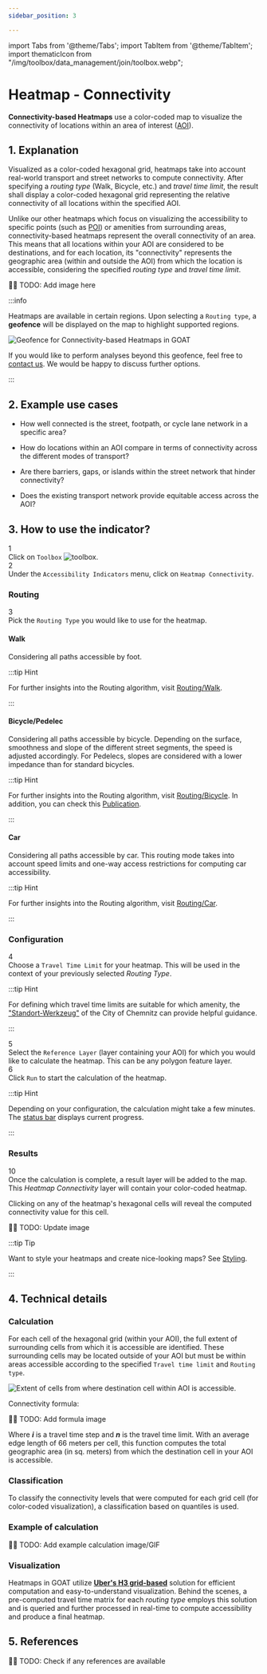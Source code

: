 ```yaml
---
sidebar_position: 3

---
```


import Tabs from '@theme/Tabs';
import TabItem from '@theme/TabItem';
import thematicIcon from "/img/toolbox/data_management/join/toolbox.webp";

# Heatmap - Connectivity
**Connectivity-based Heatmaps** use a color-coded map to visualize the connectivity of locations within an area of interest ([AOI](../../../further_reading/glossary#area-of-interest-aoi "What is an AOI?")).

## 1. Explanation

Visualized as a color-coded hexagonal grid, heatmaps take into account real-world transport and street networks to compute connectivity. After specifying a *routing type* (Walk, Bicycle, etc.) and *travel time limit*, the result shall display a color-coded hexagonal grid representing the relative connectivity of all locations within the specified AOI.

Unlike our other heatmaps which focus on visualizing the accessibility to specific points (such as [POI](../../../further_reading/glossary#point-of-interest-poi "What is a POI?")) or amenities from surrounding areas, connectivity-based heatmaps represent the overall connectivity of an area. This means that all locations within your AOI are considered to be destinations, and for each location, its "connectivity" represents the geographic area (within and outside the AOI) from which the location is accessible, considering the specified *routing type* and *travel time limit*.

🚨🚨 TODO: Add image here

:::info 

Heatmaps are available in certain regions. Upon selecting a `Routing type`, a **geofence** will be displayed on the map to highlight supported regions.

<div style={{ display: 'flex', flexDirection: 'column', alignItems: 'center' }}>
  <img src={require('/img/toolbox/accessibility_indicators/heatmaps/connectivity_based/geofence.png').default} alt="Geofence for Connectivity-based Heatmaps in GOAT" style={{ maxHeight: "400px", maxWidth: "400px", alignItems:'center'}}/>
</div>


If you would like to perform analyses beyond this geofence, feel free to [contact us](https://plan4better.de/en/contact/ "Contact us"). We would be happy to discuss further options.

:::

## 2. Example use cases

 - How well connected is the street, footpath, or cycle lane network in a specific area?

 - How do locations within an AOI compare in terms of connectivity across the different modes of transport?

 - Are there barriers, gaps, or islands within the street network that hinder connectivity?

 - Does the existing transport network provide equitable access across the AOI?

## 3. How to use the indicator?

<div class="step">
  <div class="step-number">1</div>
  <div class="content">Click on <code>Toolbox</code> <img src={thematicIcon} alt="toolbox" style={{width: "25px"}}/>. </div>
</div>

<div class="step">
  <div class="step-number">2</div>
  <div class="content">Under the <code>Accessibility Indicators</code> menu, click on <code>Heatmap Connectivity</code>.</div>
</div>

### Routing

<div class="step">
  <div class="step-number">3</div>
  <div class="content">Pick the <code>Routing Type</code> you would like to use for the heatmap.</div>
</div>

<Tabs>

<TabItem value="walk" label="Walk" default className="tabItemBox">

#### Walk

Considering all paths accessible by foot.

:::tip Hint

For further insights into the Routing algorithm, visit [Routing/Walk](../../routing/walking).

:::

</TabItem>
  
<TabItem value="cycling" label="Bicycle/Pedelec" className="tabItemBox">

#### Bicycle/Pedelec

Considering all paths accessible by bicycle. Depending on the surface, smoothness and slope of the different street segments, the speed is adjusted accordingly. For Pedelecs, slopes are considered with a lower impedance than for standard bicycles.

:::tip Hint

For further insights into the Routing algorithm, visit [Routing/Bicycle](../../routing/bicycle). In addition, you can check this [Publication](https://doi.org/10.1016/j.jtrangeo.2021.103080).

:::

</TabItem>

<TabItem value="car" label="Car" className="tabItemBox">

#### Car

Considering all paths accessible by car. This routing mode takes into account speed limits and one-way access restrictions for computing car accessibility.

:::tip Hint

For further insights into the Routing algorithm, visit [Routing/Car](../../routing/car).

:::

</TabItem>

</Tabs>

### Configuration

<div class="step">
  <div class="step-number">4</div>
  <div class="content">Choose a <code>Travel Time Limit</code> for your heatmap. This will be used in the context of your previously selected <i>Routing Type</i>.</div>
</div>

:::tip Hint

For defining which travel time limits are suitable for which amenity, the ["Standort-Werkzeug"](https://www.chemnitz.de/chemnitz/media/unsere-stadt/verkehr/verkehrsplanung/vep2040_standortwerkzeug.pdf) of the City of Chemnitz can provide helpful guidance.

:::

<div class="step">
  <div class="step-number">5</div>
  <div class="content">Select the <code>Reference Layer</code> (layer containing your AOI) for which you would like to calculate the heatmap. This can be any polygon feature layer.</div>
</div>


<div class="step">
  <div class="step-number">6</div>
  <div class="content">Click <code>Run</code> to start the calculation of the heatmap.</div>
</div>

:::tip Hint

Depending on your configuration, the calculation might take a few minutes. The [status bar](../../workspace/home#status-bar) displays current progress.

:::

### Results

<div class="step">
  <div class="step-number">10</div>
  <div class="content">Once the calculation is complete, a result layer will be added to the map. This <i>Heatmap Connectivity</i> layer will contain your color-coded heatmap.
  <p></p>
  Clicking on any of the heatmap's hexagonal cells will reveal the computed connectivity value for this cell.</div>
</div>


🚨🚨 TODO: Update image


:::tip Tip

Want to style your heatmaps and create nice-looking maps? See [Styling](../../map/layer_style/styling).

:::

## 4. Technical details

### Calculation

For each cell of the hexagonal grid (within your AOI), the full extent of surrounding cells from which it is accessible are identified. These surrounding cells may be located outside of your AOI but must be within areas accessible according to the specified `Travel time limit` and `Routing type`.

<div style={{ display: 'flex', flexDirection: 'column', alignItems: 'center' }}>
  <img src={require('/img/toolbox/accessibility_indicators/heatmaps/connectivity_based/heatmap_connectivity_infographic.png').default} alt="Extent of cells from where destination cell within AOI is accessible." style={{ maxHeight: "400px", maxWidth: "500px", alignItems:'center'}}/>
</div>

Connectivity formula:

🚨🚨 TODO: Add formula image

Where ***i*** is a travel time step and ***n*** is the travel time limit. With an average edge length of 66 meters per cell, this function computes the total geographic area (in sq. meters) from which the destination cell in your AOI is accessible.

### Classification
To classify the connectivity levels that were computed for each grid cell (for color-coded visualization), a classification based on quantiles is used.

### Example of calculation

🚨🚨 TODO: Add example calculation image/GIF

### Visualization 

Heatmaps in GOAT utilize **[Uber's H3 grid-based](../further_reading/glossary#h3-grid)** solution for efficient computation and easy-to-understand visualization. Behind the scenes, a pre-computed travel time matrix for each *routing type* employs this solution and is queried and further processed in real-time to compute accessibility and produce a final heatmap.

## 5. References

🚨🚨 TODO: Check if any references are available
